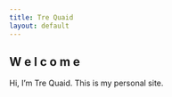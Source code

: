 ```yaml
---
title: Tre Quaid
layout: default
---
```

<h2 class="rainbow">
  <span style="--i:1">W</span>
  <span style="--i:2">e</span>
  <span style="--i:3">l</span>
  <span style="--i:4">c</span>
  <span style="--i:5">o</span>
  <span style="--i:6">m</span>
  <span style="--i:7">e</span>
</h2>


Hi, I’m Tre Quaid. This is my personal site.

